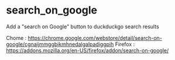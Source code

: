 # search_on_google
Add a "search on Google" button to duckduckgo search results

Chome : https://chrome.google.com/webstore/detail/search-on-google/cgnaijmmggbjkmhnedalgalpadiggpih
Firefox : https://addons.mozilla.org/en-US/firefox/addon/search-on-google/
